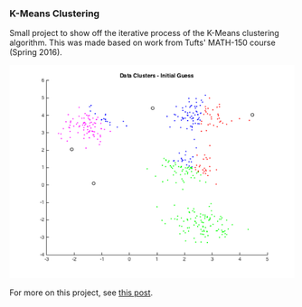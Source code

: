 ### K-Means Clustering

Small project to show off the iterative process of the K-Means clustering algorithm. This was made based on work from Tufts' MATH-150 course (Spring 2016).

![Example Output](output/B_guesses.gif)

For more on this project, see [this post](http://ben-tanen.github.io/2016/03/09/clustering-with-kmeans.html).